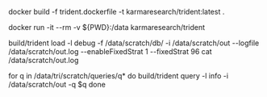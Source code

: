 
docker build -f trident.dockerfile -t  karmaresearch/trident:latest . 


docker run -it --rm -v ${PWD}:/data   karmaresearch/trident

build/trident load -l debug -f /data/scratch/db/  -i /data/scratch/out  --logfile /data/scratch/out.log  --enableFixedStrat 1 --fixedStrat 96
cat /data/scratch/out.log

for q in /data/tri/scratch/queries/q*
do
build/trident query -l info -i  /data/scratch/out -q $q
done


